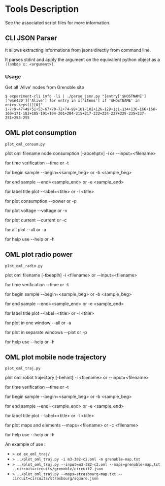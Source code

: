 Tools Description
=================

See the associated script files for more information.

CLI JSON Parser
---------------

It allows extracting informations from jsons directly from command line.

It parses stdint and apply the argument on the equivalent python object as a
`(lambda x: <argument>)`

### Usage ###

Get all 'Alive' nodes from Grenoble site

    $ experiment-cli info -li | ./parse_json.py "[entry['$HOSTNAME']['wsn430']['Alive'] for entry in x['items'] if '$HOSTNAME' in entry.keys()][0]"
    1-7+9-47+49+51+53-67+70-72+74-99+101-102+126-129+131-134+136-166+168-169+171-183+185-191+194-201+204-215+217-222+224-227+229-235+237-251+253-255


OML plot consumption
--------------------

`plot_oml_consum.py`

plot oml filename node consumption
           [-abcehptv] -i <filename> or --input=\<filename\>

for time verification --time or -t


for begin sample --begin=\<sample_beg\> or -b \<sample_beg\>

for end sample --end=\<sample_end\> or -e \<sample_end\>

for label title plot --label=\<title\> or -l \<title\>

for plot consumption --power or -p

for plot voltage --voltage or -v

for plot current --current or -c

for all plot --all or -a

for help use --help or -h


OML plot radio power
--------------------

`plot_oml_radio.py`

plot oml filename [-tbeaplh] -i \<filename\> or --input=\<filename\>

for time verification --time or -t

for begin sample --begin=\<sample_beg\> or -b \<sample_beg\>

for end sample --end=\<sample_end\> or -e \<sample_end\>

for label title plot --label=\<title\> or -l \<title\>

for plot in one window --all or -a

for plot in separate windows --plot or -p

for help use --help or -h


OML plot mobile node trajectory
-------------------------------

`plot_oml_traj.py`

plot oml robot trajectory [-behmt] -i \<filename\> or --input=\<filename\>

for time verification --time or -t

for begin sample --begin=\<sample_beg\> or -b \<sample_beg\>

for end sample --end=\<sample_end\> or -e \<sample_end\>

for label title plot --label=\<title\> or -l \<title\>

for plot maps and elements --maps=\<filename\> or -c \<filename\>

for help use --help or -h

An example of use :
 * `> cd ex_oml_traj/`
 * `> ../plot_oml_traj.py -i m3-382-c2.oml -m grenoble-map.txt`
 * `> ../plot_oml_traj.py --input=m3-382-c2.oml --maps=grenoble-map.txt --circuit=circuits/grenoble/circuit2.json`
 * `> ../plot_oml_traj.py --maps=strasbourg-map.txt --circuit=circuits/strasbourg/square.json`
